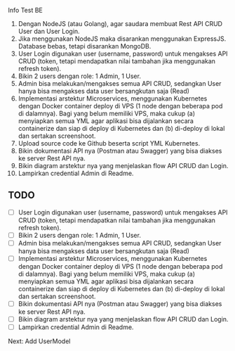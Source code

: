 Info Test BE
1. Dengan NodeJS (atau Golang), agar saudara membuat Rest API CRUD User dan User Login.
2. Jika menggunakan NodeJS maka disarankan menggunakan ExpressJS. Database bebas, tetapi disarankan MongoDB.
3. User Login digunakan user (username, password) untuk mengakses API CRUD (token, tetapi mendapatkan nilai tambahan jika menggunakan refresh token).
4. Bikin 2 users dengan role: 1 Admin, 1 User.
5. Admin bisa melakukan/mengakses semua API CRUD, sedangkan User hanya bisa mengakses data user bersangkutan saja (Read)
6. Implementasi arstektur Microservices, menggunakan Kubernetes dengan Docker container deploy di VPS (1 node dengan beberapa pod di dalamnya). Bagi yang belum memiliki VPS, maka cukup (a) menyiapkan semua YML agar aplikasi bisa dijalankan secara containerize dan siap di deploy di Kubernetes dan (b) di-deploy di lokal dan sertakan screenshoot.
7. Upload source code ke Github beserta script YML Kubernetes.
8. Bikin dokumentasi API nya (Postman atau Swagger) yang bisa diakses ke server Rest API nya.
9. Bikin diagram arstektur nya yang menjelaskan flow API CRUD dan Login.
10. Lampirkan credential Admin di Readme.

## TODO
- [ ] User Login digunakan user (username, password) untuk mengakses API CRUD (token, tetapi mendapatkan nilai tambahan jika menggunakan refresh token).
- [ ] Bikin 2 users dengan role: 1 Admin, 1 User.
- [ ] Admin bisa melakukan/mengakses semua API CRUD, sedangkan User hanya bisa mengakses data user bersangkutan saja (Read)
- [ ] Implementasi arstektur Microservices, menggunakan Kubernetes dengan Docker container deploy di VPS (1 node dengan beberapa pod di dalamnya). Bagi yang belum memiliki VPS, maka cukup (a) menyiapkan semua YML agar aplikasi bisa dijalankan secara containerize dan siap di deploy di Kubernetes dan (b) di-deploy di lokal dan sertakan screenshoot.
- [ ] Bikin dokumentasi API nya (Postman atau Swagger) yang bisa diakses ke server Rest API nya.
- [ ] Bikin diagram arstektur nya yang menjelaskan flow API CRUD dan Login.
- [ ] Lampirkan credential Admin di Readme.

Next: Add UserModel
